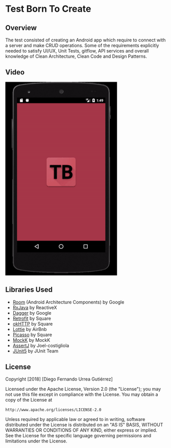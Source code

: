 # Test Born To Create

## Overview

The test consisted of creating an Android app which require to connect with a server and make CRUD operations. Some of the requirements explicitly needed to satisfy UI/UX, Unit Tests, gitflow, API services and overall knowledge of Clean Architecture, Clean Code and Design Patterns.

## Video

![1](https://github.com/ispam/TestBornToCreate/blob/master/video/borntocreate.gif)

## Libraries Used
- [Room](https://developer.android.com/topic/libraries/architecture/room.html) (Android Architecture Components) by Google
- [RxJava](https://github.com/ReactiveX/RxJava) by ReactiveX
- [Dagger](https://github.com/google/dagger) by Google
- [Retrofit](https://github.com/square/retrofit) by Square
- [okHTTP](https://github.com/square/okhttp) by Square
- [Lottie](https://github.com/airbnb/lottie-android) by AirBnb
- [Picasso](https://github.com/square/picasso) by Square
- [MockK](https://github.com/mockk/mockk) by MockK
- [AssertJ](http://joel-costigliola.github.io/assertj/) by Joel-costigliola
- [JUnit5](https://github.com/junit-team/junit5) by JUnit Team

## License
Copyright [2018] [Diego Fernando Urrea Gutiérrez]

Licensed under the Apache License, Version 2.0 (the "License");
you may not use this file except in compliance with the License.
You may obtain a copy of the License at

    http://www.apache.org/licenses/LICENSE-2.0

Unless required by applicable law or agreed to in writing, software
distributed under the License is distributed on an "AS IS" BASIS,
WITHOUT WARRANTIES OR CONDITIONS OF ANY KIND, either express or implied.
See the License for the specific language governing permissions and
limitations under the License.